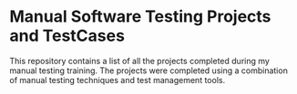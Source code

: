 # Manual Software Testing Projects and TestCases

This repository contains a list of all the projects completed during my manual testing training. The projects were completed using a combination of manual testing techniques and test management tools.

